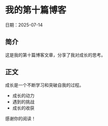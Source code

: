 # 我的第十篇博客

日期：2025-07-14

## 简介

这是我的第十篇博客文章，分享了我对成长的思考。

## 正文

成长是一个不断学习和突破自我的过程。

- 成长的动力
- 遇到的挑战
- 成长的收获

感谢你的阅读！ 